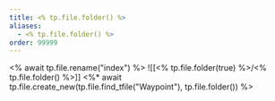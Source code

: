```yaml
---
title: <% tp.file.folder() %>
aliases:
  - <% tp.file.folder() %>
order: 99999
---
```

<% await tp.file.rename("index") %>
![[<% tp.file.folder(true) %>/<% tp.file.folder() %>]]
<%* await tp.file.create_new(tp.file.find_tfile("Waypoint"), tp.file.folder()) %>